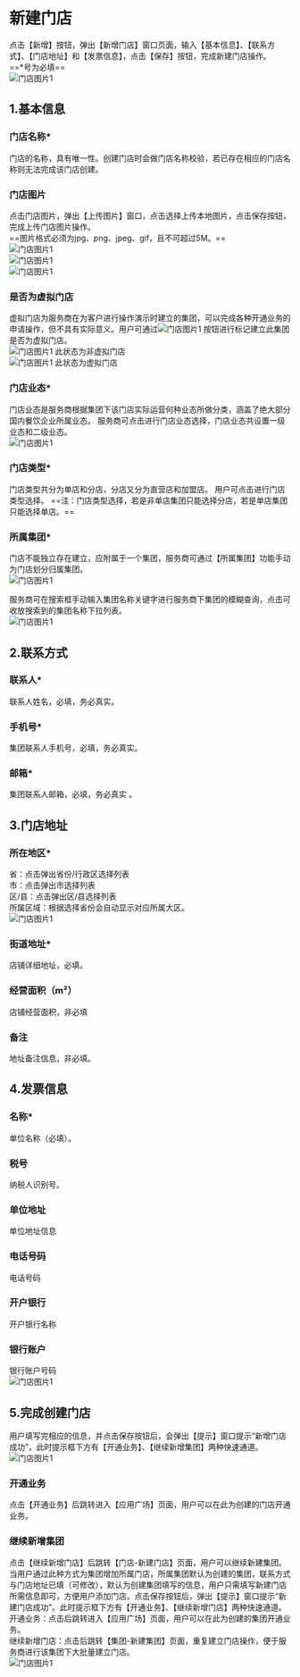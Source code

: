 # 新建门店
点击【新增】按钮，弹出【新增门店】窗口页面，输入【基本信息】、【联系方式】、【门店地址】和【发票信息】，点击【保存】按钮，完成新建门店操作。  
==*号为必填==  
![门店图片1](picture\\门店\\图片1.png=500-)
## 1.基本信息
### 门店名称*
门店的名称，具有唯一性。创建门店时会做门店名称校验，若已存在相应的门店名称则无法完成该门店创建。
### 门店图片
点击门店图片，弹出【上传图片】窗口，点击选择上传本地图片，点击保存按钮，完成上传门店图片操作。  
==图片格式必须为jpg、png、jpeg、gif，且不可超过5M。==  
![门店图片1](picture\\门店\\图片4.png)  
![门店图片1](picture\\门店\\图片5.png)  
![门店图片1](picture\\门店\\图片3.png)  

### 是否为虚拟门店
虚拟门店为服务商在为客户进行操作演示时建立的集团，可以完成各种开通业务的申请操作，但不具有实际意义。用户可通过![门店图片1](picture\\门店\\图片6.png)  按钮进行标记建立此集团是否为虚拟门店。  
![门店图片1](picture\\门店\\图片7.png)  此状态为非虚拟门店  
![门店图片1](picture\\门店\\图片8.png)  此状态为虚拟门店  
### 门店业态*
门店业态是服务商根据集团下该门店实际运营何种业态所做分类，涵盖了绝大部分国内餐饮企业所属业态。
服务商可点击进行门店业态选择，门店业态共设置一级业态和二级业态。  
![门店图片1](picture\\门店\\图片9.png)  
### 门店类型*
门店类型共分为单店和分店，分店又分为直营店和加盟店。
用户可点击进行门店类型选择。
==注：门店类型选择，若是非单店集团只能选择分店，若是单店集团只能选择单店。==
### 所属集团*
门店不能独立存在建立，应附属于一个集团，服务商可通过【所属集团】功能手动为门店划分归属集团。  
![门店图片1](picture\\门店\\图片10.png)  

服务商可在搜索框手动输入集团名称关键字进行服务商下集团的模糊查询，点击可收放搜索到的集团名称下拉列表。   
![门店图片1](picture\\门店\\图片11.png)  
## 2.联系方式
### 联系人*
联系人姓名，必填，务必真实。
### 手机号*
集团联系人手机号，必填，务必真实。
### 邮箱*
集团联系人邮箱，必填，务必真实 。
## 3.门店地址
### 所在地区*
省：点击弹出省份/行政区选择列表  
市：点击弹出市选择列表  
区/县：点击弹出区/县选择列表  
所属区域：根据选择省份会自动显示对应所属大区。    
![门店图片1](picture\\门店\\图片12.png)  
### 街道地址*
店铺详细地址，必填。
### 经营面积（m²）
店铺经营面积，非必填
### 备注
地址备注信息，非必填。

## 4.发票信息
### 名称*
单位名称（必填）。
### 税号
纳税人识别号。
### 单位地址
单位地址信息
### 电话号码
电话号码
### 开户银行
开户银行名称
### 银行账户
银行账户号码  
![门店图片1](picture\\门店\\图片23.png) 





## 5.完成创建门店
用户填写完相应的信息，并点击保存按钮后，会弹出【提示】窗口提示“新增门店成功”，此时提示框下方有【开通业务】、【继续新增集团】两种快速通道。  
![门店图片1](picture\\门店\\图片13.png)  
### 开通业务
点击【开通业务】后跳转进入【应用广场】页面，用户可以在此为创建的门店开通业务。
### 继续新增集团
点击【继续新增门店】后跳转【门店-新建门店】页面，用户可以继续新建集团。  
当用户通过此种方式为集团增加所属门店，所属集团默认为创建的集团，联系方式与门店地址已填（可修改），默认为创建集团填写的信息，用户只需填写新建门店所需信息即可，方便用户添加门店。点击保存按钮后，弹出【提示】窗口提示“新建门店成功”。此时提示框下方有【开通业务】、【继续新增门店】两种快速通道。  
开通业务：点击后跳转进入【应用广场】页面，用户可以在此为创建的集团开通业务。  
继续新增门店：点击后跳转【集团-新建集团】页面，重复建立门店操作，便于服务商进行该集团下大批量建立门店。  
![门店图片1](picture\\门店\\图片14.png)  